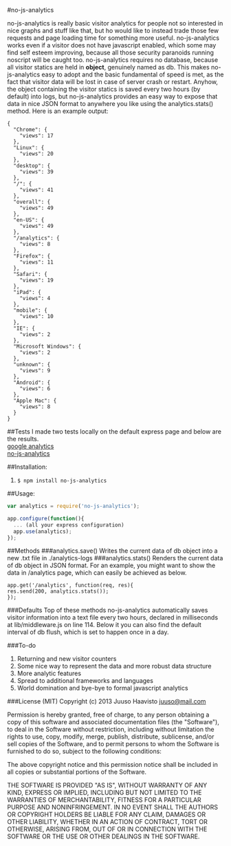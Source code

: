#no-js-analytics

no-js-analytics is really basic visitor analytics for people not so interested in nice graphs and stuff like that, but ho would like to instead trade those few requests and page loading time for something more useful. no-js-analytics works even if a visitor does not have javascript enabled, which some may find self esteem improving, because all those security paranoids running noscript will be caught too. no-js-analytics requires no database, because all visitor statics are held in **object**, genuinely named as db. This makes no-js-analytics easy to adopt and the basic fundamental of speed is met, as the fact that visitor data will be lost in case of server crash or restart. Anyhow, the object containing the visitor statics is saved every two hours (by default) into logs, but no-js-analytics provides an easy way to expose that data in nice JSON format to anywhere you like using the analytics.stats() method. Here is an example output:

```
{
  "Chrome": {
    "views": 17
  },
  "Linux": {
    "views": 20
  },
  "desktop": {
    "views": 39
  },
  "/": {
    "views": 41
  },
  "overall": {
    "views": 49
  },
  "en-US": {
    "views": 49
  },
  "/analytics": {
    "views": 8
  },
  "Firefox": {
    "views": 11
  },
  "Safari": {
    "views": 19
  },
  "iPad": {
    "views": 4
  },
  "mobile": {
    "views": 10
  },
  "IE": {
    "views": 2
  },
  "Microsoft Windows": {
    "views": 2
  },
  "unknown": {
    "views": 9
  },
  "Android": {
    "views": 6
  },
  "Apple Mac": {
    "views": 8
  }
}
```

##Tests
   I made two tests locally on the default express page and below are the results.  
   [google analytics](http://snag.gy/WFO8T.jpg)  
   [no-js-analytics](http://snag.gy/qctlQ.jpg)

##Installation:   
1. ```$ npm install no-js-analytics```

##Usage:
```javascript
var analytics = require('no-js-analytics');

app.configure(function(){
  ... (all your express configuration)
  app.use(analytics);
});
```

##Methods
###analytics.save()
   Writes the current data of db object into a new .txt file in ./analytics-logs
###analytics.stats()
   Renders the current data of db object in JSON format. For an example, you might want to show the data in /analytics page, which can easily be achieved as below.
```
app.get('/analytics', function(req, res){
res.send(200, analytics.stats());
});
```
###Defaults
   Top of these methods no-js-analytics automatically saves visitor information into a text file every two hours, declared in milliseconds at lib/middleware.js on line 114. Below it you can also find the default interval of db flush, which is set to happen once in a day.

###To-do
1. Returning and new visitor counters
2. Some nice way to represent the data and more robust data structure
3. More analytic features
4. Spread to additional frameworks and languages
5. World domination and bye-bye to formal javascript analytics

###License (MIT)
   Copyright (c) 2013 Juuso Haavisto <juuso@mail.com>

Permission is hereby granted, free of charge, to any person obtaining a copy of this software and associated documentation files (the "Software"), to deal in the Software without restriction, including without limitation the rights to use, copy, modify, merge, publish, distribute, sublicense, and/or sell copies of the Software, and to permit persons to whom the Software is furnished to do so, subject to the following conditions:

The above copyright notice and this permission notice shall be included in all copies or substantial portions of the Software.

THE SOFTWARE IS PROVIDED "AS IS", WITHOUT WARRANTY OF ANY KIND, EXPRESS OR IMPLIED, INCLUDING BUT NOT LIMITED TO THE WARRANTIES OF MERCHANTABILITY, FITNESS FOR A PARTICULAR PURPOSE AND NONINFRINGEMENT. IN NO EVENT SHALL THE AUTHORS OR COPYRIGHT HOLDERS BE LIABLE FOR ANY CLAIM, DAMAGES OR OTHER LIABILITY, WHETHER IN AN ACTION OF CONTRACT, TORT OR OTHERWISE, ARISING FROM, OUT OF OR IN CONNECTION WITH THE SOFTWARE OR THE USE OR OTHER DEALINGS IN THE SOFTWARE.
